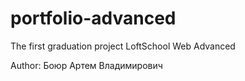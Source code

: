 # portfolio-advanced
The first graduation project LoftSchool Web Advanced

Author: Боюр Артем Владимирович
